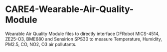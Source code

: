 # CARE4-Wearable-Air-Quality-Module
Wearable Air Quality Module files to directly interface DFRobot MICS-4514, ZE25-O3, BME680 and Sensirion SPS30 to measure Temperature, Humidity, PM2.5, CO, NO2, O3 air pollutants.
